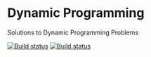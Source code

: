 # Dynamic Programming

Solutions to Dynamic Programming Problems

[![Build status](https://ci.appveyor.com/api/projects/status/g8m1d8ytcgpy135c/branch/master?svg=true&passingText=master%20-%20OK&failingText=master%20-%20Fails&pendingText=master%20-%20Pending)](https://ci.appveyor.com/project/AnkurSheel/dynamicprogramming/branch/master)  [![Build status](https://ci.appveyor.com/api/projects/status/g8m1d8ytcgpy135c/branch/develop?svg=true&passingText=develop%20-%20OK&failingText=develop%20-%20Fails&pendingText=develop%20-%20Pending)](https://ci.appveyor.com/project/AnkurSheel/dynamicprogramming/branch/develop)
